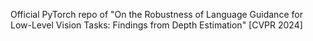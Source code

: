 Official PyTorch repo of "On the Robustness of Language Guidance for Low-Level Vision Tasks: Findings from Depth Estimation" [CVPR 2024]
